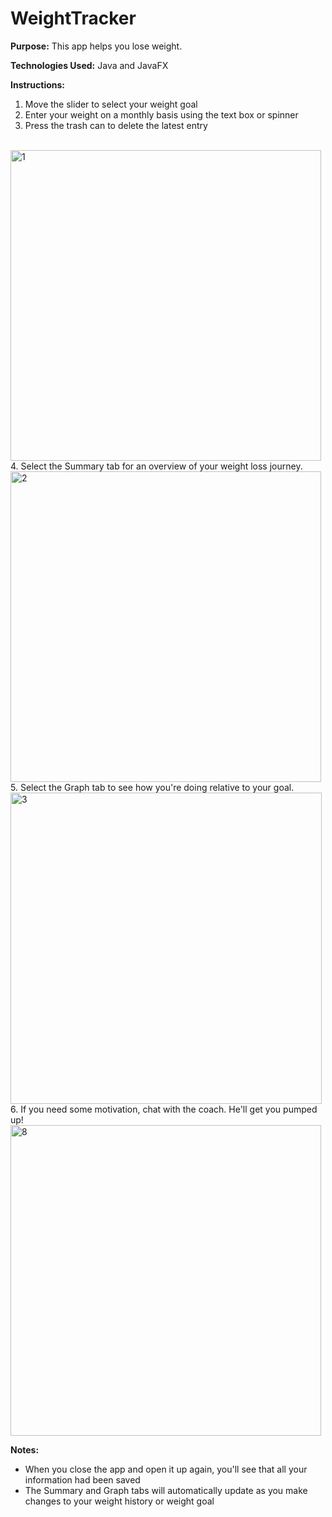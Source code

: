 # WeightTracker
<B>Purpose:</B> This app helps you lose weight.

<B>Technologies Used:</B> Java and JavaFX

<B>Instructions:</B>
1. Move the slider to select your weight goal
2. Enter your weight on a monthly basis using the text box or spinner
3. Press the trash can to delete the latest entry
<br/>
<img width="497" alt="1" src="https://user-images.githubusercontent.com/47739019/54495778-3b67b700-48a4-11e9-9bbc-fe4663b6d490.png">
4. Select the Summary tab for an overview of your weight loss journey.
<br/>
<img width="497" alt="2" src="https://user-images.githubusercontent.com/47739019/54495505-a499fb00-48a1-11e9-9af3-1c5d8cc77923.png">
5. Select the Graph tab to see how you're doing relative to your goal.
<br/>
<img width="498" alt="3" src="https://user-images.githubusercontent.com/47739019/54495506-a499fb00-48a1-11e9-8a19-0cce7da3a1ee.png">
6. If you need some motivation, chat with the coach. He'll get you pumped up!
<br/>
<img width="497" alt="8" src="https://user-images.githubusercontent.com/47739019/54788267-ab02dc80-4beb-11e9-8f21-6cd69a0b7da2.png">

<B>Notes:</B>
- When you close the app and open it up again, you'll see that all your information had been saved
- The Summary and Graph tabs will automatically update as you make changes to your weight history or weight goal